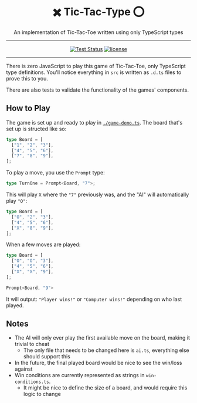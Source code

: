 <div align="center">
<h1>✖️ Tic-Tac-Type ⭕</h1>
<p>An implementation of Tic-Tac-Toe written using only TypeScript types</p>
</div>

---

<div align="center">

[![Test Status](https://img.shields.io/github/actions/workflow/status/crutchcorn/tic-tac-types/test.yml?branch=main&label=tests)](https://github.com/crutchcorn/tic-tac-types/actions/workflows/test.yml?query=branch%3Amain)
[![license](https://badgen.now.sh/badge/license/MIT)](./LICENSE.md)

</div>

---

There is zero JavaScript to play this game of Tic-Tac-Toe, only TypeScript type definitions. You'll notice everything in `src` is written as `.d.ts` files to prove this to you.

There are also tests to validate the functionality of the games' components.

## How to Play

The game is set up and ready to play in [`./game-demo.ts`](./game-demo.ts). The board that's set up is structed like so:

```ts
type Board = [
  ["1", "2", "3"],
  ["4", "5", "6"],
  ["7", "8", "9"],
];
```

To play a move, you use the `Prompt` type:

```ts
type TurnOne = Prompt<Board, "7">;
```

This will play `X` where the `"7"` previously was, and the "AI" will automatically play `"O"`:

```ts
type Board = [
  ["O", "2", "3"],
  ["4", "5", "6"],
  ["X", "8", "9"],
];
```

When a few moves are played:

```ts
type Board = [
  ["O", "O", "3"],
  ["4", "5", "6"],
  ["X", "X", "9"],
];

Prompt<Board, "9">
```

It will output: `"Player wins!"` or `"Computer wins!"` depending on who last played.

## Notes

- The AI will only ever play the first available move on the board, making it trivial to cheat
    - The only file that needs to be changed here is `ai.ts`, everything else should support this
- In the future, the final played board would be nice to see the win/loss against
- Win conditions are currently represented as strings in `win-conditions.ts`.
    - It might be nice to define the size of a board, and would require this logic to change